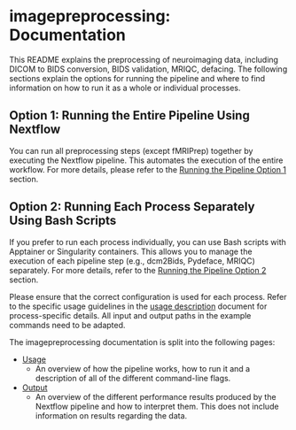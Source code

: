 # imagepreprocessing: Documentation

This README explains the preprocessing of neuroimaging data, including DICOM to BIDS conversion, BIDS validation, MRIQC, defacing. 
The following sections explain the options for running the pipeline and where to find information on how to run it as a whole or individual processes.

## Option 1: Running the Entire Pipeline Using Nextflow

You can run all preprocessing steps (except fMRIPrep) together by executing the Nextflow pipeline. This automates the execution of the entire workflow. For more details, please refer to the [Running the Pipeline Option 1](#usage.md/Option-1:-Running-Full-Pipeline-With-Nextflow) section.

## Option 2: Running Each Process Separately Using Bash Scripts

If you prefer to run each process individually, you can use Bash scripts with Apptainer or Singularity containers. This allows you to manage the execution of each pipeline step (e.g., dcm2Bids, Pydeface, MRIQC) separately. For more details, refer to the [Running the Pipeline Option 2](#usage.md/Option-2:-Running-Individual-Pipeline-Processes-with-Bash-Scripts) section.

Please ensure that the correct configuration is used for each process. Refer to the specific usage guidelines in the [usage description](usage.md) document for process-specific details. All input and output paths in the example commands need to be adapted.

The imagepreprocessing documentation is split into the following pages:
- [Usage](usage.md)
  - An overview of how the pipeline works, how to run it and a description of all of the different command-line flags.
- [Output](output.md)
  - An overview of the different performance results produced by the Nextflow pipeline and how to interpret them. This does not include information on results regarding the data.
